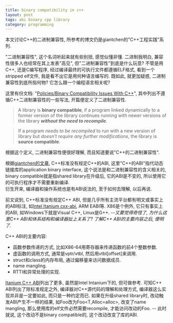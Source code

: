 ```yaml
---
title: binary compatibility in c++
layout: post
tags: abi binary cpp library
category: programming
---
```


本文讨论C++的二进制兼容性, 所参考的博文仍是giantchen的"C++工程实践"系列. 

"二进制兼容性", 这个名词听起来就有些别扭, 感觉似懂非懂. 二进制我明白, 兼容性很多人也经常在其上发表"高见", 但"二进制兼容性"到底是什么玩意? 不管是用C++, 还是C编写程序, 经过编译最终的可执行文件都遵循ELF格式, 看到一个stripped elf文件, 我是看不出它是用何种语言编写的. 既如此, 就更加疑惑, 二进制兼容性到底所指何物? 它怎么跟一个编程语言相关呢?

这里有份文档: "[Policies/Binary Compatibility Issues With C++](http://techbase.kde.org/Policies/Binary_Compatibility_Issues_With_C%2B%2B)", 其中列出不遵循C++二进制兼容性的一些写法, 开篇便定义了二进制兼容性.

> A library is **binary compatible**, if a program linked dynamically to a former version of the library continues running with newer versions of the library ***without the need to recompile***.

> If a program *needs to be recompiled* to run with a new version of library but *doesn't require any further modifications*, the library is **source compatible**.

根据这个定义, 二进制兼容性便很好理解, 而且知道要说"C++的二进制兼容性".

根据[giantchen的文章](http://www.cnblogs.com/Solstice/archive/2011/03/09/1978024.html), C++标准没有规定C++的ABI, 这里"C++的ABI"指代动态链接库的application binary interface, 这个说法是和二进制兼容性的含义相关的, binary compatible就是指shared library在升级后, 它的ABI是不变的, 所以使用它的可执行程序才不需要重新编译.  
衍生开来, 编译器和操作系统也是有ABI说法的, 至于如何去理解, 以后再说.

前文说到, C++标准没有规定C++ ABI, 但是几乎所有主流平台都有明文或事实上的ABI标注, 如[Intel Itanium cxx-abi]( http://www.codesourcery.com/public/cxx-abi/abi.html), ARM EABI等. X86是个例外, 它只有事实上的ABI, 如Windows下就是Visual C++, Linux是G++. --*又要觉得奇怪了, 为什么这里C++ ABI和体系结构和编译器扯上关系了? 了解C++ ABI的主要内容之后, 便明了.*

C++ ABI的主要内容:  
- 函数参数传递的方式, 比如X86-64用寄存器来传递函数的前4个整数参数.  
- 虚函数的调用方式, 通常是vptr/vtbl, 然后用vtbl[offset]来调用.  
- struct和class的内存布局, 通过偏移量来访问数据成员.  
- name mangling.  
- RTTI和异常处理的实现.  

[Itanium C++ ABI](http://sourcery.mentor.com/public/cxx-abi/abi.html#normal-call)列出了更多, 虽然是Intel Intanium下的, 但可做参考. 可知C++ ABI列出了除标准规定之外, 编译器对C++源代码的理解和处理方式, 编译器这么实现并非是一定要如此, 而只是一种约定而已. 如果在升级shared library时, 改动触发ABI产生不一样的结果, 如Foo<T>改为Foo<T,Alloc=alloc<T>>, 改变了name mangling, 那么使用库的elf文件必然需要recompile, 才能访问改动的Foo. -- 此时就说, 这个改动不是binary compatible的, 这个改动改变了库的ABI.

